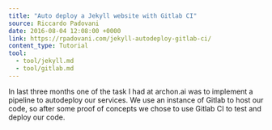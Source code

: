 ```yaml
---
title: "Auto deploy a Jekyll website with Gitlab CI"
source: Riccardo Padovani
date: 2016-08-04 12:08:00 +0000
link: https://rpadovani.com/jekyll-autodeploy-gitlab-ci/
content_type: Tutorial
tool:
  - tool/jekyll.md
  - tool/gitlab.md
---
```

In last three months one of the task I had at archon.ai was to implement a pipeline to autodeploy our services. We use an instance of Gitlab to host our code, so after some proof of concepts we chose to use Gitlab CI to test and deploy our code.
